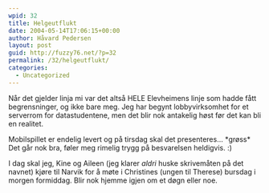 ```yaml
---
wpid: 32
title: Helgeutflukt
date: 2004-05-14T17:06:15+00:00
author: Håvard Pedersen
layout: post
guid: http://fuzzy76.net/?p=32
permalink: /32/helgeutflukt/
categories:
  - Uncategorized
---
```

Når det gjelder linja mi var det altså HELE Elevheimens linje som hadde fått begrensninger, og ikke bare meg. Jeg har begynt lobbyvirksomhet for et serverrom for datastudentene, men det blir nok antakelig høst før det kan bli en realitet.

Mobilspillet er endelig levert og på tirsdag skal det presenteres&#8230; \*grøss\* Det går nok bra, føler meg rimelig trygg på besvarelsen heldigvis. :)

I dag skal jeg, Kine og Aileen (jeg klarer _aldri_ huske skrivemåten på det navnet) kjøre til Narvik for å møte i Christines (ungen til Therese) bursdag i morgen formiddag. Blir nok hjemme igjen om et døgn eller noe.
